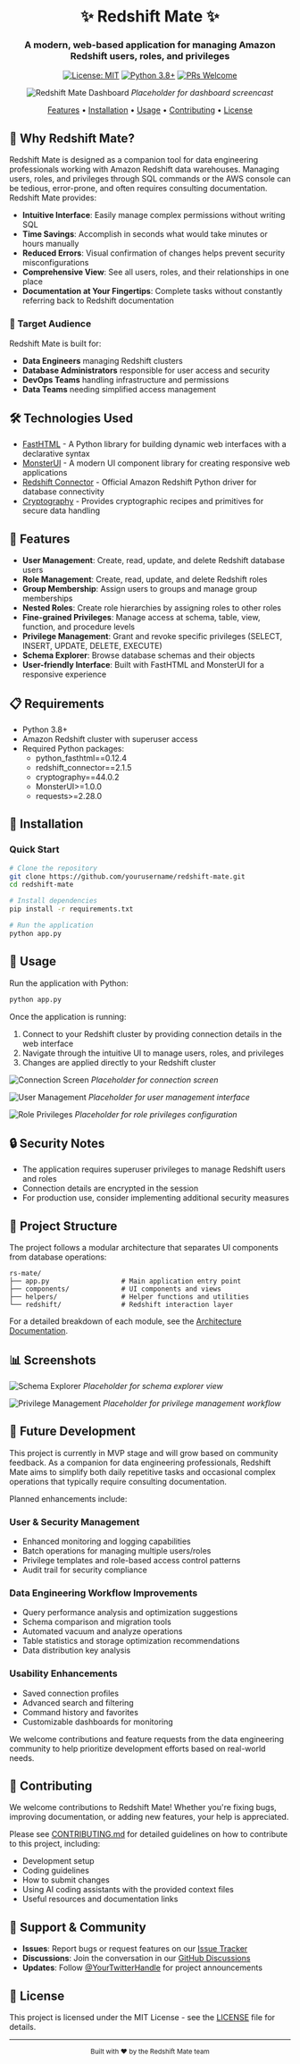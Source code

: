 <div align="center">

# ✨ Redshift Mate ✨

### A modern, web-based application for managing Amazon Redshift users, roles, and privileges

[![License: MIT](https://img.shields.io/badge/License-MIT-blue.svg)](https://opensource.org/license/agpl-v3)
[![Python 3.8+](https://img.shields.io/badge/python-3.8+-blue.svg)](https://www.python.org/downloads/)
[![PRs Welcome](https://img.shields.io/badge/PRs-welcome-brightgreen.svg)](CONTRIBUTING.md)

![Redshift Mate Dashboard](placeholder-dashboard.gif)
*Placeholder for dashboard screencast*

[Features](#-features) • [Installation](#-installation) • [Usage](#-usage) • [Contributing](#-contributing) • [License](#-license)

</div>

## 🌟 Why Redshift Mate?

Redshift Mate is designed as a companion tool for data engineering professionals working with Amazon Redshift data warehouses. Managing users, roles, and privileges through SQL commands or the AWS console can be tedious, error-prone, and often requires consulting documentation. Redshift Mate provides:

- **Intuitive Interface**: Easily manage complex permissions without writing SQL
- **Time Savings**: Accomplish in seconds what would take minutes or hours manually
- **Reduced Errors**: Visual confirmation of changes helps prevent security misconfigurations
- **Comprehensive View**: See all users, roles, and their relationships in one place
- **Documentation at Your Fingertips**: Complete tasks without constantly referring back to Redshift documentation

### 🎯 Target Audience

Redshift Mate is built for:
- **Data Engineers** managing Redshift clusters
- **Database Administrators** responsible for user access and security
- **DevOps Teams** handling infrastructure and permissions
- **Data Teams** needing simplified access management

## 🛠️ Technologies Used

- [FastHTML](https://github.com/python-fasthtml/fasthtml) - A Python library for building dynamic web interfaces with a declarative syntax
- [MonsterUI](https://github.com/monster-ui/monster-ui) - A modern UI component library for creating responsive web applications
- [Redshift Connector](https://github.com/aws/amazon-redshift-python-driver) - Official Amazon Redshift Python driver for database connectivity
- [Cryptography](https://cryptography.io/en/latest/) - Provides cryptographic recipes and primitives for secure data handling

## 🚀 Features

- **User Management**: Create, read, update, and delete Redshift database users
- **Role Management**: Create, read, update, and delete Redshift roles
- **Group Membership**: Assign users to groups and manage group memberships
- **Nested Roles**: Create role hierarchies by assigning roles to other roles
- **Fine-grained Privileges**: Manage access at schema, table, view, function, and procedure levels
- **Privilege Management**: Grant and revoke specific privileges (SELECT, INSERT, UPDATE, DELETE, EXECUTE)
- **Schema Explorer**: Browse database schemas and their objects
- **User-friendly Interface**: Built with FastHTML and MonsterUI for a responsive experience

## 📋 Requirements

- Python 3.8+
- Amazon Redshift cluster with superuser access
- Required Python packages:
  - python_fasthtml==0.12.4
  - redshift_connector==2.1.5
  - cryptography==44.0.2
  - MonsterUI>=1.0.0
  - requests>=2.28.0

## 🔧 Installation

### Quick Start

```bash
# Clone the repository
git clone https://github.com/yourusername/redshift-mate.git
cd redshift-mate

# Install dependencies
pip install -r requirements.txt

# Run the application
python app.py
```

## 🚦 Usage

Run the application with Python:

```bash
python app.py
```

Once the application is running:

1. Connect to your Redshift cluster by providing connection details in the web interface
2. Navigate through the intuitive UI to manage users, roles, and privileges
3. Changes are applied directly to your Redshift cluster

![Connection Screen](placeholder-connection.png)
*Placeholder for connection screen*

![User Management](placeholder-user-management.png)
*Placeholder for user management interface*

![Role Privileges](placeholder-role-privileges.png)
*Placeholder for role privileges configuration*

## 🔒 Security Notes

- The application requires superuser privileges to manage Redshift users and roles
- Connection details are encrypted in the session
- For production use, consider implementing additional security measures

## 📁 Project Structure

The project follows a modular architecture that separates UI components from database operations:

```
rs-mate/
├── app.py                  # Main application entry point
├── components/             # UI components and views
├── helpers/                # Helper functions and utilities
└── redshift/               # Redshift interaction layer
```

For a detailed breakdown of each module, see the [Architecture Documentation](CONTRIBUTING.md#project-structure).

## 📊 Screenshots

![Schema Explorer](placeholder-schema-explorer.png)
*Placeholder for schema explorer view*

![Privilege Management](placeholder-privilege-management.gif)
*Placeholder for privilege management workflow*

## 🔮 Future Development

This project is currently in MVP stage and will grow based on community feedback. As a companion for data engineering professionals, Redshift Mate aims to simplify both daily repetitive tasks and occasional complex operations that typically require consulting documentation.

Planned enhancements include:

### User & Security Management
- Enhanced monitoring and logging capabilities
- Batch operations for managing multiple users/roles
- Privilege templates and role-based access control patterns
- Audit trail for security compliance

### Data Engineering Workflow Improvements
- Query performance analysis and optimization suggestions
- Schema comparison and migration tools
- Automated vacuum and analyze operations
- Table statistics and storage optimization recommendations
- Data distribution key analysis

### Usability Enhancements
- Saved connection profiles
- Advanced search and filtering
- Command history and favorites
- Customizable dashboards for monitoring

We welcome contributions and feature requests from the data engineering community to help prioritize development efforts based on real-world needs.

## 🤝 Contributing

We welcome contributions to Redshift Mate! Whether you're fixing bugs, improving documentation, or adding new features, your help is appreciated.

Please see [CONTRIBUTING.md](CONTRIBUTING.md) for detailed guidelines on how to contribute to this project, including:

- Development setup
- Coding guidelines
- How to submit changes
- Using AI coding assistants with the provided context files
- Useful resources and documentation links

## 🙋 Support & Community

- **Issues**: Report bugs or request features on our [Issue Tracker](https://github.com/yourusername/redshift-mate/issues)
- **Discussions**: Join the conversation in our [GitHub Discussions](https://github.com/yourusername/redshift-mate/discussions)
- **Updates**: Follow [@YourTwitterHandle](https://twitter.com/yourtwitterhandle) for project announcements

## 📄 License

This project is licensed under the MIT License - see the [LICENSE](LICENSE) file for details.

---

<div align="center">
  <sub>Built with ❤️ by the Redshift Mate team</sub>
</div>
